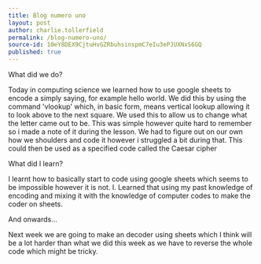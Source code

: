 ```yaml
---
title: Blog numero uno
layout: post
author: charlie.tollerfield
permalink: /blog-numero-uno/
source-id: 10eY8DEX9CjtuHvGZRbuhsinspmC7eIu3ePJUXNxS6GQ
published: true
---
```

What did we do?

Today in computing science we learned how to use google sheets to encode a simply saying, for example hello world. We did this by using the command 'vlookup' which, in basic form, means vertical lookup allowing it to look above to the next square. We used this to allow us to change what the letter came out to be. This was simple however quite hard to remember so i made a note of it during the lesson. We had to figure out on our own how we shoulders and code it however i struggled a bit during that. This could then be used as a specified code called the Caesar cipher

What did I learn?

I learnt how to basically start to code using google sheets which seems to be impossible however it is not. I. Learned that using my past knowledge of encoding and mixing it with the knowledge of computer codes to make the coder on sheets. 

And onwards…

Next week we are going to make an decoder using sheets which I think will be a lot harder than what we did this week as we have to reverse the whole code which might be tricky. 

